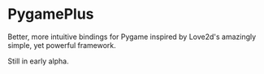 # PygamePlus

Better, more intuitive bindings for Pygame inspired by Love2d's amazingly simple, yet powerful framework. 

Still in early alpha.

